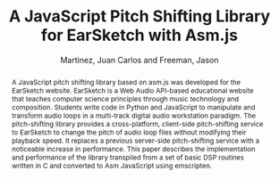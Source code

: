 --- 
title: "A JavaScript Pitch Shifting Library for EarSketch with Asm.js" 
abstract: "A JavaScript pitch shifting library based on asm.js was developed for the EarSketch website. EarSketch is a Web Audio API-based educational website that teaches computer science principles through music technology and composition. Students write code in Python and JavaScript to manipulate and transform audio loops in a multi-track digital audio workstation paradigm. The pitch-shifting library provides a cross-platform, client-side pitch-shifting service to EarSketch to change the pitch of audio loop files without modifying their playback speed. It replaces a previous server-side pitch-shifting service with a noticeable increase in performance. This paper describes the implementation and performance of the library transpiled from a set of basic DSP routines written in C and converted to Asm JavaScript using emscripten." 
address: "Atlanta, Georgia" 
author: "Martinez, Juan Carlos and Freeman, Jason"
webAuthor: "Juan Carlos Martinez, Jason Freeman" 
booktitle: "Proceedings of the International Web Audio Conference" 
editor: "Freeman, Jason and Lerch, Alexander and Paradis, Matthew" 
month: "Proceedings of the International Web Audio Conference"
pages: "" 
publisher: "Georgia Tech" 
series: "WAC '16"
type: "Paper"  
year: "2016" 
id: "2016_57" 
tags: year2016
media: none 
pdflink: /_data/papers/pdf/2016/2016_57.pdf
ISSN: 2663-5844
---